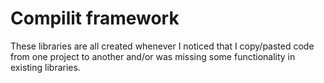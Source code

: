 # Compilit framework

These libraries are all created whenever I noticed that I copy/pasted code from one project to another and/or was missing
some functionality in existing libraries.
